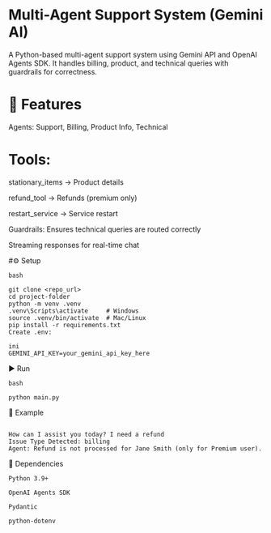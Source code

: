 # Multi-Agent Support System (Gemini AI)
A Python-based multi-agent support system using Gemini API and OpenAI Agents SDK. It handles billing, product, and technical queries with guardrails for correctness.

# 🚀 Features
Agents: Support, Billing, Product Info, Technical

# Tools:

stationary_items → Product details

refund_tool → Refunds (premium only)

restart_service → Service restart

Guardrails: Ensures technical queries are routed correctly

Streaming responses for real-time chat

#⚙️ Setup
```
bash

git clone <repo_url>
cd project-folder
python -m venv .venv
.venv\Scripts\activate     # Windows
source .venv/bin/activate  # Mac/Linux
pip install -r requirements.txt
Create .env:

ini
GEMINI_API_KEY=your_gemini_api_key_here
```
▶️ Run
```
bash

python main.py
```
🧪 Example
```

How can I assist you today? I need a refund
Issue Type Detected: billing
Agent: Refund is not processed for Jane Smith (only for Premium user).
```
📌 Dependencies
```
Python 3.9+

OpenAI Agents SDK

Pydantic

python-dotenv
```
